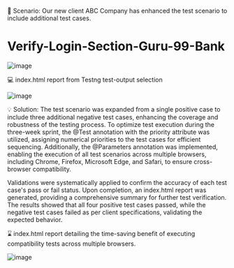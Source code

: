 📝 Scenario: Our new client ABC Company has enhanced the test scenario to include additional test cases.

# Verify-Login-Section-Guru-99-Bank
![image](https://github.com/user-attachments/assets/08b00914-50de-4289-8778-52f02d4939e2)



          
💻 index.html report from Testng test-output selection

![image](https://github.com/user-attachments/assets/c42c8b4f-e291-447a-a998-a6b5391d1d7f)



💡 Solution: The test scenario was expanded from a single positive case to include three additional negative test cases, enhancing the 
   coverage and robustness of the testing process. To optimize test execution during the three-week sprint, the @Test annotation with the 
   priority attribute was utilized, assigning numerical priorities to the test cases for efficient sequencing. Additionally, the 
   @Parameters annotation was implemented, enabling the execution of all test scenarios across multiple browsers, including Chrome, 
   Firefox, Microsoft Edge, and Safari, to ensure cross-browser compatibility.

   Validations were systematically applied to confirm the accuracy of each test case's pass or fail status. Upon completion, an index.html
report was generated, providing a comprehensive summary for further test verification. The results showed that all 
   four positive test cases passed, while the negative test cases failed as per client specifications, validating the expected behavior.
   



⌛ index.html report detailing the time-saving benefit of executing compatibility tests across multiple browsers.
         
![image](https://github.com/user-attachments/assets/26ff4bfb-2ba6-467c-94eb-de6404626e0b)

